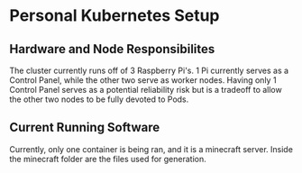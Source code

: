 # Personal Kubernetes Setup

## Hardware and Node Responsibilites

The cluster currently runs off of 3 Raspberry Pi's. 1 Pi currently serves as a Control Panel, while the other two serve as worker nodes.
Having only 1 Control Panel serves as a potential reliability risk but is a tradeoff to allow the other two nodes to be fully devoted to Pods.

## Current Running Software

Currently, only one container is being ran, and it is a minecraft server. Inside the minecraft folder are the files used for generation.
